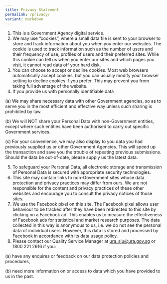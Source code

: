 ```yaml
---
title: Privacy Statement
permalink: /privacy/
variant: markdown
---
```

1.  This is a Government Agency digital service.
2.  We may use “cookies”, where a small data file is sent to your browser to store and track information about you when you enter our websites. The cookie is used to track information such as the number of users and their frequency of use, profiles of users and their preferred sites. While this cookie can tell us when you enter our sites and which pages you visit, it cannot read data off your hard disk.
3.  You can choose to accept or decline cookies. Most web browsers automatically accept cookies, but you can usually modify your browser setting to decline cookies if you prefer. This may prevent you from taking full advantage of the website.
4.  If you provide us with personally identifiable data

(a) We may share necessary data with other Government agencies, so as to serve you in the most efficient and effective way unless such sharing is prohibited by law.

(b) We will NOT share your Personal Data with non-Government entities, except where such entities have been authorised to carry out specific Government services.

(c) For your convenience, we may also display to you data you had previously supplied us or other Government Agencies. This will speed up the transaction and save you the trouble of repeating previous submissions. Should the data be out-of-date, please supply us the latest data.

5.  To safeguard your Personal Data, all electronic storage and transmission of Personal Data is secured with appropriate security technologies.
6.  This site may contain links to non-Government sites whose data protection and privacy practices may differ from ours. We are not responsible for the content and privacy practices of these other websites and encourage you to consult the privacy notices of those sites.
7.  We use the Facebook pixel on this site. The Facebook pixel allows user behaviour to be tracked after they have been redirected to this site by clicking on a Facebook ad. This enables us to measure the effectiveness of Facebook ads for statistical and market research purposes. The data collected in this way is anonymous to us, i.e. we do not see the personal data of individual users. However, this data is stored and processed by Facebook in accordance with its data usage policy.
8.  Please contact our Quality Service Manager at [ura\_siu@ura.gov.sg](mailto:ura_siu@ura.gov.sg) or 1800 221 2616 if you:

(a) have any enquires or feedback on our data protection policies and procedures,

(b) need more information on or access to data which you have provided to us in the past.